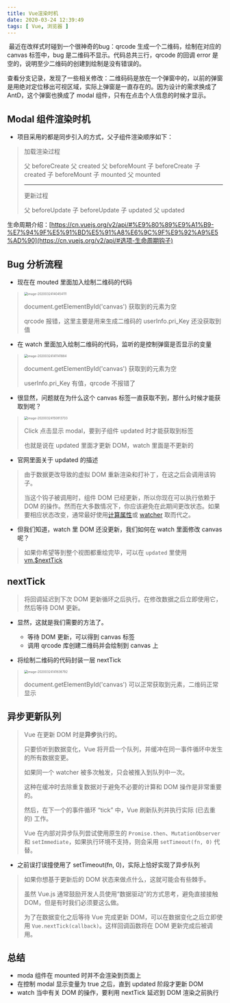 ```yaml
---
title: Vue渲染时机
date: 2020-03-24 12:39:49
tags: [ Vue, 浏览器 ]
---
```




​		最近在改样式时碰到一个很神奇的bug：qrcode 生成一个二维码，绘制在对应的 canvas 标签中，bug 是二维码不显示。代码总共三行，qrcode 的回调 error 是空的，说明至少二维码的创建到绘制是没有错误的。

​		查看分支记录，发现了一些相关修改：二维码码是放在一个弹窗中的，以前的弹窗是用绝对定位移出可视区域，实际上弹窗是一直存在的。因为设计的需求换成了 AntD，这个弹窗也换成了 modal 组件，只有在点击个人信息的时候才显示。

##  Modal 组件渲染时机

* 项目采用的都是同步引入的方式，父子组件渲染顺序如下：

> 加载渲染过程
>
> 父 beforeCreate
> 父 created
> 父 beforeMount
> 子 beforeCreate
> 子 created
> 子 beforeMount
> 子 mounted
> 父 mounted
>
> ---
>
> 更新过程
>
> 父 beforeUpdate
> 子 beforeUpdate
> 子 updated
> 父 updated

生命周期介绍：[https://cn.vuejs.org/v2/api/#%E9%80%89%E9%A1%B9-%E7%94%9F%E5%91%BD%E5%91%A8%E6%9C%9F%E9%92%A9%E5%AD%90](https://cn.vuejs.org/v2/api/#选项-生命周期钩子)

## Bug 分析流程

* 现在在 mouted 里面加入绘制二维码的代码

><img src="/Users/wuziyan/Library/Application Support/typora-user-images/image-20200324140454111.png" alt="image-20200324140454111" style="zoom:50%;" />
>
>document.getElementById('canvas') 获取到的元素为空
>
>qrcode 报错，这里主要是用来生成二维码的 userInfo.pri_Key 还没获取到值

* 在 watch 里面加入绘制二维码的代码，监听的是控制弹窗是否显示的变量

> <img src="/Users/wuziyan/Library/Application Support/typora-user-images/image-20200324141141884.png" alt="image-20200324141141884" style="zoom:50%;" />
>
> document.getElementById('canvas') 获取到的元素为空
>
> userInfo.pri_Key 有值，qrcode 不报错了

* 很显然，问题就在为什么这个 canvas 标签一直获取不到，那什么时候才能获取到呢？

> <img src="/Users/wuziyan/Library/Application Support/typora-user-images/image-20200324150813733.png" alt="image-20200324150813733" style="zoom:50%;" />
>
> Click 点击显示 modal，要到子组件 updated 时才能获取到标签
>
> 也就是说在 updated 里面才更新 DOM，watch 里面是不更新的

* 官网里面关于 updated 的描述

> 由于数据更改导致的虚拟 DOM 重新渲染和打补丁，在这之后会调用该钩子。
>
> 当这个钩子被调用时，组件 DOM 已经更新，所以你现在可以执行依赖于 DOM 的操作。然而在大多数情况下，你应该避免在此期间更改状态。如果要相应状态改变，通常最好使用[计算属性](https://cn.vuejs.org/v2/api/#computed)或 [watcher](https://cn.vuejs.org/v2/api/#watch) 取而代之。

* 但我们知道，watch 里 DOM 还没更新，我们如何在 watch 里面修改 canvas 呢？

> 如果你希望等到整个视图都重绘完毕，可以在 `updated` 里使用 [vm.$nextTick](https://cn.vuejs.org/v2/api/#vm-nextTick)

## nextTick

> 将回调延迟到下次 DOM 更新循环之后执行。在修改数据之后立即使用它，然后等待 DOM 更新。

* 显然，这就是我们需要的方法了。
	* 等待 DOM 更新，可以得到 canvas 标签
	* 调用 qrcode 库创建二维码并会绘制到 canvas 上

* 将绘制二维码的代码封装一层 nextTick

> <img src="/Users/wuziyan/Library/Application Support/typora-user-images/image-20200324141636792.png" alt="image-20200324141636792" style="zoom:50%;" />
>
> document.getElementById('canvas') 可以正常获取到元素，二维码正常显示

## 异步更新队列

> Vue 在更新 DOM 时是**异步**执行的。
>
> 只要侦听到数据变化，Vue 将开启一个队列，并缓冲在同一事件循环中发生的所有数据变更。
>
> 如果同一个 watcher 被多次触发，只会被推入到队列中一次。
>
> 这种在缓冲时去除重复数据对于避免不必要的计算和 DOM 操作是非常重要的。
>
> 然后，在下一个的事件循环 “tick” 中，Vue 刷新队列并执行实际 (已去重的) 工作。
>
> Vue 在内部对异步队列尝试使用原生的 `Promise.then`、`MutationObserver` 和 `setImmediate`，如果执行环境不支持，则会采用 `setTimeout(fn, 0)` 代替。

* 之前误打误撞使用了 setTimeout(fn, 0)，实际上恰好实现了异步队列

> 如果你想基于更新后的 DOM 状态来做点什么，这就可能会有些棘手。
>
> 虽然 Vue.js 通常鼓励开发人员使用“数据驱动”的方式思考，避免直接接触 DOM，但是有时我们必须要这么做。
>
> 为了在数据变化之后等待 Vue 完成更新 DOM，可以在数据变化之后立即使用 `Vue.nextTick(callback)`。这样回调函数将在 DOM 更新完成后被调用。

## 总结

* moda 组件在 mounted 时并不会渲染到页面上
* 在控制 modal 显示变量为 true 之后，直到 updated 阶段才更新 DOM
* watch 当中有关 DOM 的操作，要利用 nextTick 延迟到 DOM 渲染之前执行


